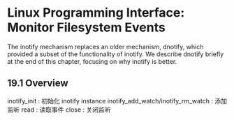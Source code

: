# Linux Programming Interface: Monitor Filesystem Events

The inotify mechanism replaces an older mechanism, dnotify, which provided a
subset of the functionality of inotify. We describe dnotify briefly at the end of this
chapter, focusing on why inotify is better.

## 19.1 Overview
inotify_init : 初始化 inotify instance
inotify_add_watch/inotify_rm_watch : 添加监听
read : 读取事件
close : 关闭监听
